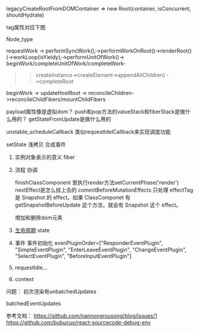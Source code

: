 
legacyCreateRootFromDOMContainer => new Root(container, isConcurrent, shouldHydrate)

tag属性对应下图

Node_type

requestWork -> performSyncWork();->performWorkOnRoot()->renderRoot()(->workLoop(isYieldy);->performUnitOfWork()-> beginWork/completeUnitOfWork/completeWork-
>>createInstance->createElement->appendAllChildren)
->completeRoot

beginWork -> updateHostRoot -> reconcileChildren->reconcileChildFibers/mountChildFibers


payload属性像是虚拟dom？
push和pop方法的valueStack和fiberStack是做什么用的？
getStateFromUpdate是做什么用的

unstable_scheduleCallback 类似requestIdelCallback来实现调度功能

setState 浅拷贝
合成事件


1. 实例对象表示的意义
   fiber
2. 流程
   协调

   finishClassComponent 里执行render方法setCurrentPhase('render')
    nextEffect是怎么挂上去的
    commitBeforeMutationEffects 只处理 effectTag 是 Snapshot 的 effect。如果 ClassComponet 有 getSnapshotBeforeUpdate 这个方法，就会有 Snapshot 这个 effect。
    
    增加和删除dom元素
3. [生命周期](https://zh-hans.reactjs.org/docs/react-component.html#the-component-lifecycle)
   state

4. 事件
  事件初始化
evenPluginOrder=["ResponderEventPlugin",  "SimpleEventPlugin", "EnterLeaveEventPlugin", "ChangeEventPlugin", "SelectEventPlugin", "BeforeInputEventPlugin"]

5. requestIdle...

6. context

问题：
初次渲染有unbatchedUpdates

batchedEventUpdates


参考文档：
https://github.com/nannongrousong/blog/issues/1
https://github.com/bubucuo/react-sourcecode-debug-env

